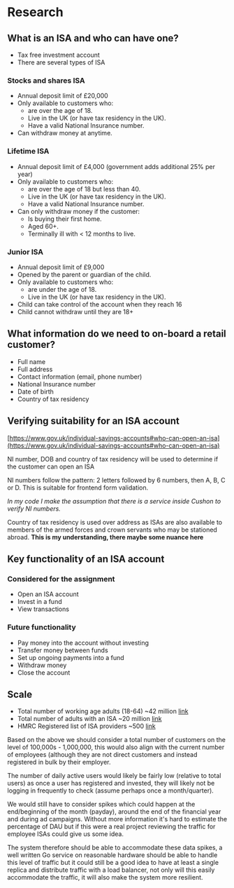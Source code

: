 # Research

## What is an ISA and who can have one?

- Tax free investment account
- There are several types of ISA

### Stocks and shares ISA

- Annual deposit limit of £20,000
- Only available to customers who:
    - are over the age of 18.
    - Live in the UK (or have tax residency in the UK).
    - Have a valid National Insurance number.
- Can withdraw money at anytime.

### Lifetime ISA

- Annual deposit limit of £4,000 (government adds additional 25% per year)
- Only available to customers who:
    - are over the age of 18 but less than 40.
    - Live in the UK (or have tax residency in the UK).
    - Have a valid National Insurance number.
- Can only withdraw money if the customer:
    - Is buying their first home.
    - Aged 60+.
    - Terminally ill with < 12 months to live.

### Junior ISA

- Annual deposit limit of £9,000
- Opened by the parent or guardian of the child.
- Only available to customers who:
    - are under the age of 18.
    - Live in the UK (or have tax residency in the UK).
- Child can take control of the account when they reach 16
- Child cannot withdraw until they are 18+


## What information do we need to on-board a retail customer?

- Full name
- Full address
- Contact information (email, phone number)
- National Insurance number
- Date of birth
- Country of tax residency

## Verifying suitability for an ISA account

[https://www.gov.uk/individual-savings-accounts#who-can-open-an-isa](https://www.gov.uk/individual-savings-accounts#who-can-open-an-isa)

NI number, DOB and country of tax residency will be used to determine if the customer can open an ISA

NI numbers follow the pattern: 2 letters followed by 6 numbers, then A, B, C or D. This is suitable for frontend form validation.

*In my code I make the assumption that there is a service inside Cushon to verify NI numbers.*

Country of tax residency is used over address as ISAs are also available to members of the armed forces and crown servants who may be stationed abroad. **This is my understanding, there maybe some nuance here**

## Key functionality of an ISA account

### Considered for the assignment

- Open an ISA account
- Invest in a fund
- View transactions

### Future functionality

- Pay money into the account without investing
- Transfer money between funds
- Set up ongoing payments into a fund
- Withdraw money
- Close the account

## Scale

- Total number of working age adults (18-64) ~42 million [link](https://www.ibisworld.com/uk/bed/population-aged-18-to-64-years/44240/)
- Total number of adults with an ISA ~20 million [link](https://www.gov.uk/government/statistics/annual-savings-statistics-2024/commentary-for-annual-savings-statistics-september-2024)
- HMRC Registered list of ISA providers ~500 [link](https://www.gov.uk/government/publications/list-of-individual-savings-account-isa-managers-approved-by-hmrc/registered-individual-savings-account-isa-managers)

Based on the above we should consider a total number of customers on the level of 100,000s - 1,000,000, this would also align with the current number of employees (although they are not direct customers and instead registered in bulk by their employer.

The number of daily active users would likely be fairly low (relative to total users) as once a user has registered and invested, they will likely not be logging in frequently to check (assume perhaps once a month/quarter).

We would still have to consider spikes which could happen at the end/beginning of the month (payday), around the end of the financial year and during ad campaigns. Without more information it's hard to estimate the percentage of DAU but if this were a real project reviewing the traffic for employee ISAs could give us some idea. 

The system therefore should be able to accommodate these data spikes, a well written Go service on reasonable hardware should be able to handle this level of traffic but it could still be a good idea to have at least a single replica and distribute traffic with a load balancer, not only will this easily accommodate the traffic, it will also make the system more resilient.
